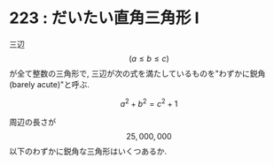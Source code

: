 # 223 : だいたい直角三角形 I

三辺 $$(a \leq b \leq c)$$ が全て整数の三角形で, 三辺が次の式を満たしているものを"わずかに鋭角(barely acute)"と呼ぶ.

$$
a^{2} + b^{2} = c^{2} + 1
$$

周辺の長さが $$25,000,000$$ 以下のわずかに鋭角な三角形はいくつあるか.
